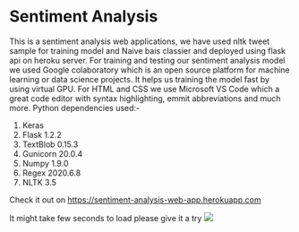 # Sentiment Analysis 
This is a sentiment analysis web applications, we have used nltk tweet sample for training model and Naive bais classier and deployed using flask api on heroku server.
For training and testing our sentiment analysis model we used Google colaboratory which is an open source platform for machine learning or data science projects.
It helps us training the model fast by using virtual GPU.
For HTML and CSS we use Microsoft VS Code which a great code editor with syntax highlighting, emmit abbreviations and much more.
Python dependencies used:-
1. Keras
2. Flask 1.2.2
3. TextBlob 0.15.3
4. Gunicorn 20.0.4
5. Numpy 1.9.0
6. Regex 2020.6.8
7. NLTK 3.5

Check it out on 
https://sentiment-analysis-web-app.herokuapp.com

It might take few seconds to load please give it a try
<img src="https://github.com/g-paras/sentiment-analysis-api/blob/master/static/icon.png?raw=true">
